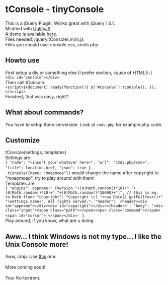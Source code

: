 tConsole - tinyConsole
========================
This is a jQuery Plugin. Works great with jQuery 1.6.1.<br>
Minified with [UglifyJS](http://marijnhaverbeke.nl/uglifyjs)<br>
A demo is available [here](http://kurtextrem.tk/console).<br>
Files needed: jquery.tConsole(.min).js<br>
Files you should use: console.css, cmds.php

Howto use
---------
First setup a div or something else (I prefer section, cause of HTML5 :)<br>
`<div id="console"></div>`<br>
Then call tConsole.<br>
`<script>$(document).ready(function(){ $('#console').tConsole(); });</script>`<br>
Finished, that was easy, right?<br>

What about commands?
--------------------
You have to setup them serverside. Look at `cmds.php` for example php code.

Customize
---------
tConsole(settings, templates)<br>
Settings are<br>
`{
	"name": "<insert your whatever here>",
	"url": "cmds.php?cmd=",
	"title": location.href,
	"json": true
}`.<br>`.tConsole({name: "moepmoep"})` would change the name after copyright to "moepmoep", try to play around with them!<br>
Templates are<br>
`{
	"engine": appname+" [Version "+(0|Math.random()*10)+"."+(0|Math.random()*10)+"."+(0|Math.random()*10000)+"]", // this is eq. to Math.floor
	"copyright": "Copyright (c) "+new Date().getFullYear()+" "+settings.name+". All rights served.",
	"header": '<header><div id="appname"></div><div id="copyright"></div></header>',
	"body": '<div class="input"><span class="path"></span><span class="command"></span><span id="cursor">_</span></div>'
}`.<br>Play around, if you know, what are u doing.

Aww... I think Windows is not my type... I like the Unix Console more!
----------------------------------------------------------------------
Aww, crap. Use [this](https://github.com/Evil-Code/UCE) one.<br>
<br>
More coming soon!<br>
<br>
Your Kurtextrem.